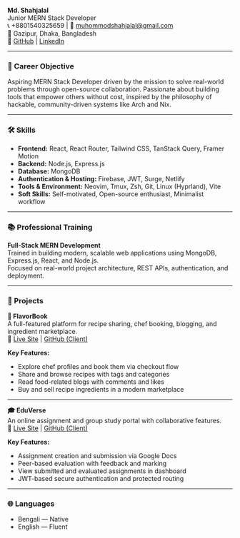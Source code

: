 **Md. Shahjalal**  
Junior MERN Stack Developer  
📞 +8801540325659 | 📧 muhommodshahjalal@gmail.com  
📍 Gazipur, Dhaka, Bangladesh  
🔗 [GitHub](https://github.com/shahjalal-labs) | [LinkedIn](https://www.linkedin.com/in/shahjalal-mern/)

---

### 🎯 Career Objective

Aspiring MERN Stack Developer driven by the mission to solve real-world problems through open-source collaboration. Passionate about building tools that empower others without cost, inspired by the philosophy of hackable, community-driven systems like Arch and Nix.

---

### 🛠 Skills

- **Frontend:** React, React Router, Tailwind CSS, TanStack Query, Framer Motion
- **Backend:** Node.js, Express.js
- **Database:** MongoDB
- **Authentication & Hosting:** Firebase, JWT, Surge, Netlify
- **Tools & Environment:** Neovim, Tmux, Zsh, Git, Linux (Hyprland), Vite
- **Soft Skills:** Self-motivated, Open-source enthusiast, Minimalist workflow

---

### 📚 Professional Training

**Full-Stack MERN Development**  
Trained in building modern, scalable web applications using MongoDB, Express.js, React, and Node.js.  
Focused on real-world project architecture, REST APIs, authentication, and deployment.

---

### 🚀 Projects

**📘 FlavorBook**  
A full-featured platform for recipe sharing, chef booking, blogging, and ingredient marketplace.  
🔗 [Live Site](https://flavor-book.surge.sh) | [GitHub (Client)](https://github.com/shahjalal-labs/flavor-book-client)

**Key Features:**

- Explore chef profiles and book them via checkout flow
- Share and browse recipes with tags and categories
- Read food-related blogs with comments and likes
- Buy and sell recipe ingredients in a modern marketplace

---

**🎓 EduVerse**  
An online assignment and group study portal with collaborative features.  
🔗 [Live Site](https://edu-verse.surge.sh) | [GitHub (Client)](https://github.com/shahjalal-labs/eduverse-client)

**Key Features:**

- Assignment creation and submission via Google Docs
- Peer-based evaluation with feedback and marking
- View submitted and evaluated assignments in dashboard
- JWT-based secure authentication and protected routing

---

### 🌐 Languages

- Bengali — Native
- English — Fluent

